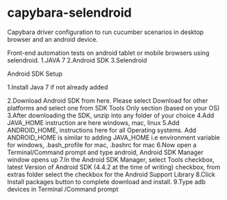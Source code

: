 capybara-selendroid
===================

Capybara driver configuration to run cucumber scenarios in desktop browser and an android device.


﻿Front-end automation tests on android tablet or mobile browsers using selendroid.
1.JAVA 7 
2.Android SDK 
3.Selendroid 

Android SDK Setup

1.Install Java 7 if not already added

2.Download Android SDK from here﻿. Please select  Download for other platforms and select one from SDK Tools Only section (based on your OS)
3.After downloading the SDK, unzip into any folder of your choice
4.Add JAVA_HOME instruction are here  windows, mac﻿, linux﻿
5.Add ANDROID_HOME, instructions here for all ﻿Operating systems. Add ANDROID_HOME is similar to adding JAVA_HOME i.e environment variable for windows, .bash_profile for mac, .bashrc for mac
6.Now open a Terminal/Command prompt and type android, Android SDK Manager window opens up
7.In the Android SDK Manager, select Tools checkbox,  latest Version of Android SDK (4.4.2 at the time of writing) checkbox, from extras folder select the checkbox for the Android Support Library
8.Click Install packages button to complete download and install.
9.Type adb devices in Terminal /Command prompt﻿﻿﻿
